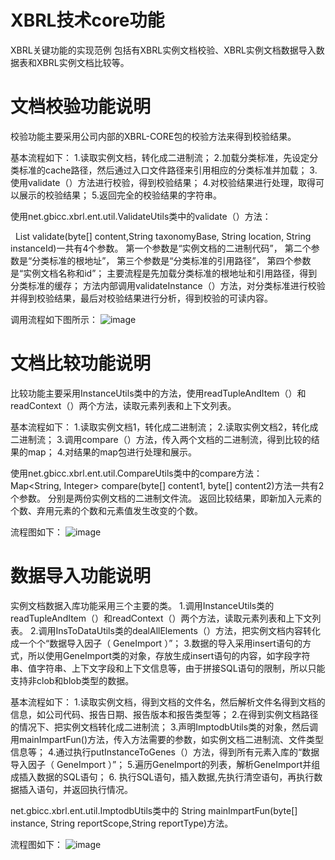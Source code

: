 XBRL技术core功能
================

XBRL关键功能的实现范例 包括有XBRL实例文档校验、XBRL实例文档数据导入数据表和XBRL实例文档比较等。

文档校验功能说明
================
校验功能主要采用公司内部的XBRL-CORE包的校验方法来得到校验结果。

基本流程如下：
1.读取实例文档，转化成二进制流；
2.加载分类标准，先设定分类标准的cache路径，然后通过入口文件路径来引用相应的分类标准并加载；
3.使用validate（）方法进行校验，得到校验结果；
4.对校验结果进行处理，取得可以展示的校验结果；
5.返回完全的校验结果的字符串。

使用net.gbicc.xbrl.ent.util.ValidateUtils类中的validate（）方法：

  List<ValidateObject> validate(byte[] content,String taxonomyBase, String location, String instanceId)一共有4个参数。
    第一个参数是“实例文档的二进制代码”，
    第二个参数是“分类标准的根地址”，
    第三个参数是“分类标准的引用路径”，
    第四个参数是“实例文档名称和id”；
    主要流程是先加载分类标准的根地址和引用路径，得到分类标准的缓存；
    方法内部调用validateInstance（）方法，对分类标准进行校验并得到校验结果，最后对校验结果进行分析，得到校验的可读内容。
    
调用流程如下图所示：
![image](https://raw.githubusercontent.com/joephoenix/xbrlcore/master/validateFlow.jpg)

文档比较功能说明
=================
比较功能主要采用InstanceUtils类中的方法，使用readTupleAndItem（）和readContext（）两个方法，读取元素列表和上下文列表。

基本流程如下：
1.读取实例文档1，转化成二进制流；
2.读取实例文档2，转化成二进制流；
3.调用compare（）方法，传入两个文档的二进制流，得到比较的结果的map；
4.对结果的map包进行处理和展示。

使用net.gbicc.xbrl.ent.util.CompareUtils类中的compare方法：
    
    Map<String, Integer> compare(byte[] content1, byte[] content2)方法一共有2个参数。
    分别是两份实例文档的二进制文件流。
    返回比较结果，即新加入元素的个数、弃用元素的个数和元素值发生改变的个数。

流程图如下：
![image](https://raw.githubusercontent.com/joephoenix/xbrlcore/master/comparisonFlow.jpg)

数据导入功能说明
========================
实例文档数据入库功能采用三个主要的类。
1.调用InstanceUtils类的readTupleAndItem（）和readContext（）两个方法，读取元素列表和上下文列表。
2.调用InsToDataUtils类的dealAllElements（）方法，把实例文档内容转化成一个个“数据导入因子（ GeneImport ）”；
3.数据的导入采用insert语句的方式，所以使用GeneImport类的对象，存放生成insert语句的内容，如字段字符串、值字符串、上下文字段和上下文信息等，由于拼接SQL语句的限制，所以只能支持非clob和blob类型的数据。

基本流程如下：
1.读取实例文档，得到文档的文件名，然后解析文件名得到文档的信息，如公司代码、报告日期、报告版本和报告类型等；
2.在得到实例文档路径的情况下、把实例文档转化成二进制流；
3.声明ImptodbUtils类的对象，然后调用mainImpartFun()方法，传入方法需要的参数，如实例文档二进制流、文件类型信息等；
4.通过执行putInstanceToGenes（）方法，得到所有元素入库的“数据导入因子（ GeneImport ）”；
5.遍历GeneImport的列表，解析GeneImport并组成插入数据的SQL语句；
6. 执行SQL语句，插入数据,先执行清空语句，再执行数据插入语句，并返回执行情况。

net.gbicc.xbrl.ent.util.ImptodbUtils类中的
      String mainImpartFun(byte[] instance, String reportScope,String reportType)方法。

流程图如下：
![image](https://raw.githubusercontent.com/joephoenix/xbrlcore/master/importdataFlow.jpg)
